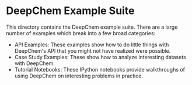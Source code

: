 # DeepChem Example Suite

This directory contains the DeepChem example suite. There are a large number of
examples which break into a few broad categories:

- API Examples: These examples show how to do little things with DeepChem's API
  that you might not have realized were possible.
- Case Study Examples: These show how to analyze interesting datasets with DeepChem.
- Tutorial Notebooks: These IPython notebooks provide walkthroughs of using
  DeepChem on interesting problems in practice.
